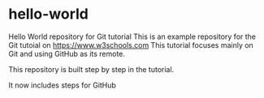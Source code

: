 # hello-world
Hello World repository for Git tutorial
This is an example repository for the Git tutoial on https://www.w3schools.com
This tutorial  focuses mainly on Git and using GitHub as its remote.

This repository is built step by step in the tutorial.

It now includes steps for GitHub

